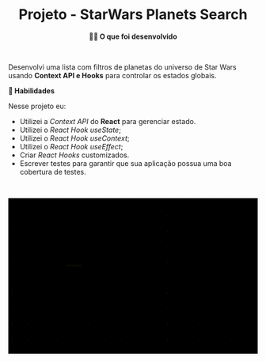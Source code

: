 <h1 align="center">Projeto - StarWars Planets Search</h1>

<p align="center"><strong>👨‍💻 O que foi desenvolvido</strong></p><br />

Desenvolvi uma lista com filtros de planetas do universo de Star Wars usando **Context API e Hooks** para controlar os estados globais.

<p><strong>📝 Habilidades</strong></p>

Nesse projeto eu:

- Utilizei a _Context API_ do **React** para gerenciar estado.
- Utilizei o _React Hook useState_;
- Utilizei o _React Hook useContext_;
- Utilizei o _React Hook useEffect_;
- Criar _React Hooks_ customizados.
- Escrever testes para garantir que sua aplicação possua uma boa cobertura de testes.

<br />

<p align="center"><img src="./projectIntro.gif"/></p>
